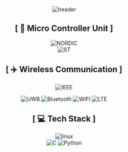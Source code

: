 <div align=center>

![header](https://capsule-render.vercel.app/api?type=waving&color=df1e26&height=300&section=header&text=SRV%20Positioning&fontColor=ffcf40&fontAlignY=36&fontSize=80&desc=RnD%20Center&descSize=30&descAlignY=55)

## [ :robot: Micro Controller Unit ]

![NORDIC](https://img.shields.io/badge/nordicsemiconductor-00A9CE?style=for-the-badge&logo=nordicsemiconductor&logoColor=white)<br/>
![ST](https://img.shields.io/badge/STmicroelectronics-03234B?style=for-the-badge&logo=STmicroelectronics&logoColor=white)
<br/>


## [ :airplane: Wireless Communication ]

![IEEE](https://img.shields.io/badge/IEEE-00629B?style=for-the-badge&logo=IEEE&logoColor=white)

![UWB](https://img.shields.io/badge/UWB-A8B9CC?style=for-the-badge)
![Bluetooth](https://img.shields.io/badge/Bluetooth-A8B9CC?style=for-the-badge)
![WIFI](https://img.shields.io/badge/WIFI-A8B9CC?style=for-the-badge)
![LTE](https://img.shields.io/badge/LTE-A8B9CC?style=for-the-badge)

## [ :computer: Tech Stack ]
![linux](https://img.shields.io/badge/zephyr-FCC624?style=for-the-badge&logo=linux&logoColor=white)<br/>
![C](https://img.shields.io/badge/C-A8B9CC?style=for-the-badge&logo=C&logoColor=white)
![Python](https://img.shields.io/badge/Python-3776AB?style=for-the-badge&logo=Python&logoColor=white)
</div>
